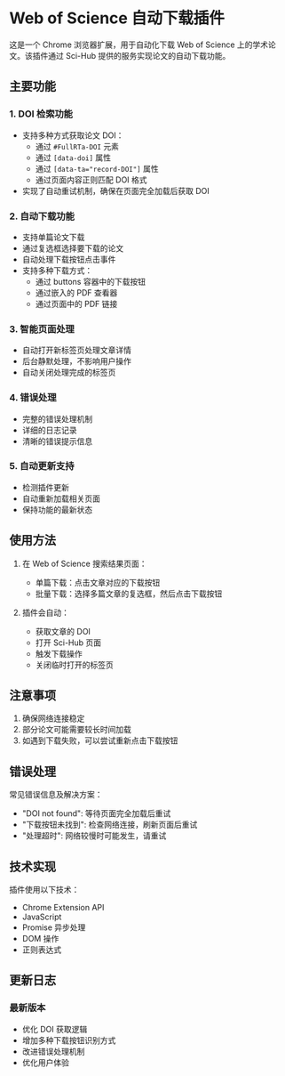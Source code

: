 # Web of Science 自动下载插件

这是一个 Chrome 浏览器扩展，用于自动化下载 Web of Science 上的学术论文。该插件通过 Sci-Hub 提供的服务实现论文的自动下载功能。

## 主要功能

### 1. DOI 检索功能
- 支持多种方式获取论文 DOI：
  - 通过 `#FullRTa-DOI` 元素
  - 通过 `[data-doi]` 属性
  - 通过 `[data-ta="record-DOI"]` 属性
  - 通过页面内容正则匹配 DOI 格式
- 实现了自动重试机制，确保在页面完全加载后获取 DOI

### 2. 自动下载功能
- 支持单篇论文下载
- 通过复选框选择要下载的论文
- 自动处理下载按钮点击事件
- 支持多种下载方式：
  - 通过 buttons 容器中的下载按钮
  - 通过嵌入的 PDF 查看器
  - 通过页面中的 PDF 链接

### 3. 智能页面处理
- 自动打开新标签页处理文章详情
- 后台静默处理，不影响用户操作
- 自动关闭处理完成的标签页

### 4. 错误处理
- 完整的错误处理机制
- 详细的日志记录
- 清晰的错误提示信息

### 5. 自动更新支持
- 检测插件更新
- 自动重新加载相关页面
- 保持功能的最新状态

## 使用方法

1. 在 Web of Science 搜索结果页面：
   - 单篇下载：点击文章对应的下载按钮
   - 批量下载：选择多篇文章的复选框，然后点击下载按钮

2. 插件会自动：
   - 获取文章的 DOI
   - 打开 Sci-Hub 页面
   - 触发下载操作
   - 关闭临时打开的标签页

## 注意事项

1. 确保网络连接稳定
2. 部分论文可能需要较长时间加载
3. 如遇到下载失败，可以尝试重新点击下载按钮

## 错误处理

常见错误信息及解决方案：
- "DOI not found": 等待页面完全加载后重试
- "下载按钮未找到": 检查网络连接，刷新页面后重试
- "处理超时": 网络较慢时可能发生，请重试

## 技术实现

插件使用以下技术：
- Chrome Extension API
- JavaScript
- Promise 异步处理
- DOM 操作
- 正则表达式

## 更新日志

### 最新版本
- 优化 DOI 获取逻辑
- 增加多种下载按钮识别方式
- 改进错误处理机制
- 优化用户体验 